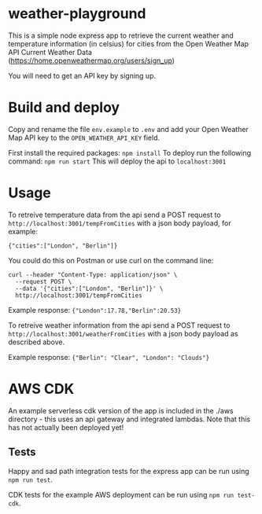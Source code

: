# weather-playground

This is a simple node express app to retrieve the current weather and temperature information (in celsius) for cities from the Open Weather Map API Current Weather Data (https://home.openweathermap.org/users/sign_up)

You will need to get an API key by signing up.

# Build and deploy

Copy and rename the file `env.example` to `.env` and add your Open Weather Map API key to the `OPEN_WEATHER_API_KEY` field.

First install the required packages: `npm install`
To deploy run the following command: `npm run start`
This will deploy the api to `localhost:3001`

# Usage

To retreive temperature data from the api send a POST request to `http://localhost:3001/tempFromCities` with a json body payload, for example:
```
{"cities":["London", "Berlin"]}
```

You could do this on Postman or use curl on the command line:

```
curl --header "Content-Type: application/json" \
  --request POST \
  --data '{"cities":["London", "Berlin"]}' \
  http://localhost:3001/tempFromCities
```

Example response: `{"London":17.78,"Berlin":20.53}`

To retreive weather information from the api send a POST request to `http://localhost:3001/weatherFromCities` with a json body payload as described above.

Example response: `{"Berlin": "Clear", "London": "Clouds"}`


# AWS CDK

An example serverless cdk version of the app is included in the ./aws directory - this uses an api gateway and integrated lambdas. Note that this has not actually been deployed yet!


## Tests

Happy and sad path integration tests for the express app can be run using `npm run test`.

CDK tests for the example AWS deployment can be run using `npm run test-cdk`.
